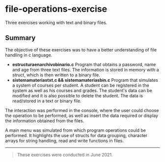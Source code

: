 # file-operations-exercise
Three exercises working with text and binary files.

## Summary
The objective of these exercises was to have a better understanding of file handling in c language.

- **estructuraenarchivobinario.c** Program that obtains a password, name and age from three text files. The information is stored in memory with a struct, which is then written to a binary file.
- **sistemamateriastxt.c && sistemamateriasbin.c** Program that simulates a system of courses per student. A student can be registered in the system as well as his courses and grades. The student's data can be modified and it is also possible to delete the student. The data is read/stored in a text or binary file.

The interaction was performed in the console, where the user could choose the operation to be performed, as well as insert the data required or display the information obtained from the files.  

A main menu was simulated from which program operations could be performed.
It highlights the use of structs for data grouping, character arrays for string handling, read and write functions in files.

___

> These exercises were conducted in June 2021.
